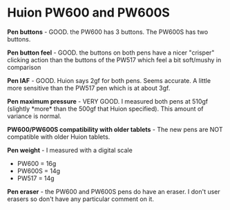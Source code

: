 # Huion PW600 and PW600S

**Pen buttons** - GOOD. the PW600 has 3 buttons. The PW600S has two buttons.

**Pen button feel** - GOOD. the buttons on both pens have a nicer "crisper" clicking action than the buttons of the PW517 which feel a bit soft/mushy in comparison

**Pen IAF** - GOOD. Huion says 2gf for both pens. Seems accurate. A little more sensitive than the PW517 pen which is at about 3gf.

**Pen maximum pressure** - VERY GOOD. I measured both pens at 510gf (slightly \*more\* than the 500gf that Huion specified). This amount of variance is normal.

**PW600/PW600S compatibility with older tablets** - The new pens are NOT compatible with older Huion tablets.

**Pen weight** - I measured with a digital scale

* PW600 = 16g
* PW600S = 14g
* PW517 = 14g

**Pen eraser** - the PW600 and PW600S pens do have an eraser. I don't user erasers so don't have any particular comment on it.
